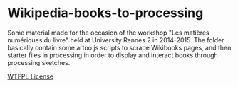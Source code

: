 # Wikipedia-books-to-processing
Some material made for the occasion of the workshop "Les matières numériques du livre" held at University Rennes 2 in 2014-2015. The folder basically contain some artoo.js scripts to scrape Wikibooks pages, and then starter files in processing in order to display and interact books through processing sketches.

[WTFPL License](http://www.wtfpl.net/txt/copying/)
